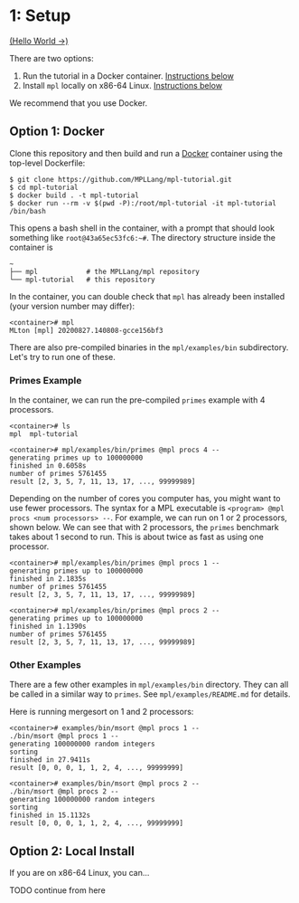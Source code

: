 # 1: Setup

[(Hello World →)](../02-hello/README.md)

There are two options:
  1. Run the tutorial in a Docker container. [Instructions below](#option-1-docker)
  2. Install `mpl` locally on x86-64 Linux. [Instructions below](#option-2-local-install)

We recommend that you use Docker.

## Option 1: Docker

Clone this repository and then build and run a
[Docker](https://www.docker.com/) container using the top-level Dockerfile:

```
$ git clone https://github.com/MPLLang/mpl-tutorial.git
$ cd mpl-tutorial
$ docker build . -t mpl-tutorial
$ docker run --rm -v $(pwd -P):/root/mpl-tutorial -it mpl-tutorial /bin/bash
```

This opens a bash shell in the container, with a prompt that should look
something like `root@43a65ec53fc6:~#`. The directory structure inside the
container is

```
~
├── mpl            # the MPLLang/mpl repository
└── mpl-tutorial   # this repository
```

In the container, you can double check that `mpl` has already been installed
(your version number may differ):

```
<container># mpl
MLton [mpl] 20200827.140808-gcce156bf3
```

There are also pre-compiled binaries in the `mpl/examples/bin` subdirectory.
Let's try to run one of these.

### Primes Example
In the container, we can run the pre-compiled `primes` example with 4 processors.

```
<container># ls
mpl  mpl-tutorial

<container># mpl/examples/bin/primes @mpl procs 4 --
generating primes up to 100000000
finished in 0.6058s
number of primes 5761455
result [2, 3, 5, 7, 11, 13, 17, ..., 99999989]
```

Depending on the number of cores you computer has, you might want to use
fewer processors. The syntax for a MPL executable is
`<program> @mpl procs <num processors> --`. For
example, we can run on 1 or 2 processors, shown below.
We can see that with 2 processors, the `primes` benchmark takes about 1
second to run. This is about twice as fast as using one processor.

```
<container># mpl/examples/bin/primes @mpl procs 1 --
generating primes up to 100000000
finished in 2.1835s
number of primes 5761455
result [2, 3, 5, 7, 11, 13, 17, ..., 99999989]

<container># mpl/examples/bin/primes @mpl procs 2 --
generating primes up to 100000000
finished in 1.1390s
number of primes 5761455
result [2, 3, 5, 7, 11, 13, 17, ..., 99999989]
```

### Other Examples
There are a few other examples in `mpl/examples/bin`
directory. They can all be called in a similar way to `primes`. See
`mpl/examples/README.md` for details.

Here is running mergesort on 1 and 2 processors:
```
<container># examples/bin/msort @mpl procs 1 --
./bin/msort @mpl procs 1 --
generating 100000000 random integers
sorting
finished in 27.9411s
result [0, 0, 0, 1, 1, 2, 4, ..., 99999999]

<container># examples/bin/msort @mpl procs 2 --
./bin/msort @mpl procs 2 --
generating 100000000 random integers
sorting
finished in 15.1132s
result [0, 0, 0, 1, 1, 2, 4, ..., 99999999]
```

## Option 2: Local Install

If you are on x86-64 Linux, you can...

TODO continue from here
